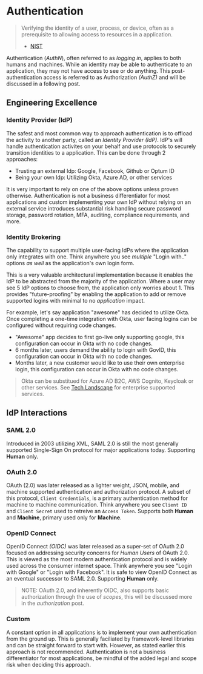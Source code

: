 # Authentication

> Verifying the identity of a user, process, or device, often as a prerequisite to allowing access to resources in a application.
> - [NIST](https://csrc.nist.gov/glossary/term/authenticate)

Authentication (*AuthN*), often referred to as _logging in_, applies to both humans and machines.  While an identity may be able to authenticate to an application, they may not have access to see or do anything.  This post-authentication access is referred to as Authorization *(AuthZ)* and will be discussed in a following post.

## Engineering Excellence

### Identity Provider (IdP)

The safest and most common way to approach authentication is to offload the activity to another party, called an *Identity Provider (IdP)*.  IdP's will handle authentication activites on your behalf and use protocols to securely transition identities to a application. This can be done through 2 approaches:

- Trusting an external Idp: Google, Facebook, Github or Optum ID
- Being your own Idp: Utilizing Okta, Azure AD, or other services

It is very important to rely on one of the above options unless proven otherwise.  Authentication is not a business differentiator for most applications and custom implementing your own IdP without relying on an external service introduces substantial risk handling secure password storage, password rotation, MFA, auditing, compliance requirements, and more.

### Identity Brokering

The capability to support multiple user-facing IdPs where the application only integrates with one.  Think anywhere you see _multiple_ "Login with.." options _as well_ as the application's own login form.  

This is a very valuable architectural implementation because it enables the IdP to be abstracted from the majority of the application.  Where a user may see 5 IdP options to choose from, the application only worries about 1.  This provides "future-proofing" by enabling the application to add or remove supported logins with minimal to no _application_ impact.

For example, let's say application "awesome" has decided to utilize Okta.  Once completing a one-time integration with Okta, user facing logins can be configured without requiring code changes.  

- "Awesome" app decides to first go-live only supporting google, this configuration can occur in Okta with no code changes.
- 6 months later, users demand the ability to login with GovID, this configuration can occur in Okta with no code changes.  
- Months later, a new customer would like to use their own enterprise login, this configuration can occur in Okta with no code changes.  

> Okta can be substitued for Azure AD B2C, AWS Cognito, Keycloak or other services. See [Tech Landscape](https://techlandscape.optum.com) for enterprise supported services.

## IdP Interactions

### SAML 2.0

Introduced in 2003 utilizing XML, SAML 2.0 is still the most generally supported Single-Sign On protocol for major applications today.  Supporting **Human** only.

### OAuth 2.0

OAuth (2.0) was later released as a lighter weight, JSON, mobile, and machine supported authentication and authorization protocol.  A subset of this protocol, `Client Credentials`, is a primary authentication method for machine to machine communication.  Think anywhere you see `Client ID` and `Client Secret` used to retreive an `Access Token`.  Supports both **Human** and **Machine**, primary used only for **Machine**.

### OpenID Connect

OpenID Connect *(OIDC)* was later released as a super-set of OAuth 2.0 focused on addressing security concerns for *Human Users* of OAuth 2.0.  This is viewed as the most modern authentication protocol and is widely used across the consumer internet space. Think anywhere you see "Login with Google" or "Login with Facebook". It is safe to view OpenID Connect as an eventual successor to SAML 2.0.  Supporting **Human** only.

> NOTE: OAuth 2.0, and inherently OIDC, also supports basic authorization through the use of *scopes*, this will be discussed more in the *authorization* post.

### Custom

A constant option in all applications is to implement your own authentication from the ground up.  This is generally faciliated by framework-level libraries and can be straight forward to start with.  However, as stated earlier this approach is not recommended.  Authentication is not a business differentiator for most applications, be mindful of the added legal and scope risk when deciding this approach.

